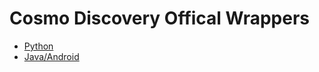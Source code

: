 # Cosmo Discovery Offical Wrappers 
 - [Python](https://github.com/SamHDev/CosmoDiscovery/)
 - [Java/Android](https://github.com/SamHDev/CosmoDiscoveryJava/)

